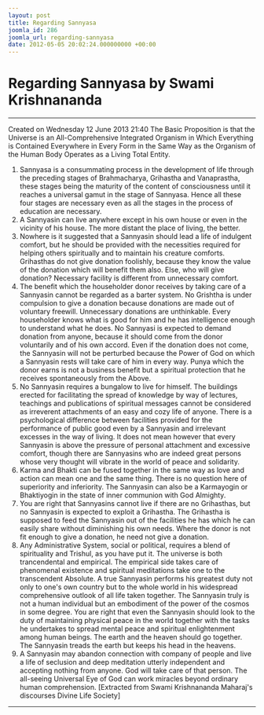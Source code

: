 ```yaml
---
layout: post
title: Regarding Sannyasa
joomla_id: 286
joomla_url: regarding-sannyasa
date: 2012-05-05 20:02:24.000000000 +00:00
---
```

# Regarding Sannyasa by Swami Krishnananda
* * *  
Created on Wednesday 12 June 2013 21:40
The Basic Proposition is that the Universe is an All-Comprehensive Integrated Organism in Which Everything is Contained Everywhere in Every Form in the Same Way as the Organism of the Human Body Operates as a Living Total Entity.
1. Sannyasa is a consummating process in the development of life through the preceding stages of Brahmacharya, Grihastha and Vanaprastha, these stages being the maturity of the content of consciousness until it reaches a universal gamut in the stage of Sannyasa. Hence all these four stages are necessary even as all the stages in the process of education are necessary. 
2. A Sannyasin can live anywhere except in his own house or even in the vicinity of his house. The more distant the place of living, the better. 
3. Nowhere is it suggested that a Sannyasin should lead a life of indulgent comfort, but he should be provided with the necessities required for helping others spiritually and to maintain his creature comforts. Grihasthas do not give donation foolishly, because they know the value of the donation which will benefit them also. Else, who will give donation? Necessary facility is different from unnecessary comfort.
4. The benefit which the householder donor receives by taking care of a Sannyasin cannot be regarded as a barter system. No Grishtha is under compulsion to give a donation because donations are made out of voluntary freewill. Unnecessary donations are unthinkable. Every householder knows what is good for him and he has intelligence enough to understand what he does. No Sannyasi is expected to demand donation from anyone, because it should come from the donor voluntarily and of his own accord. Even if the donation does not come, the Sannyasin will not be perturbed because the Power of God on which a Sannyasin rests will take care of him in every way. Punya which the donor earns is not a business benefit but a spiritual protection that he receives spontaneously from the Above.
5. No Sannyasin requires a bungalow to live for himself. The buildings erected for facilitating the spread of knowledge by way of lectures, teachings and publications of spiritual messages cannot be considered as irreverent attachments of an easy and cozy life of anyone. There is a psychological difference between facilities provided for the performance of public good even by a Sannyasin and irrelevant excesses in the way of living. It does not mean however that every Sannyasin is above the pressure of personal attachment and excessive comfort, though there are Sannyasins who are indeed great persons whose very thought will vibrate in the world of peace and solidarity.
6. Karma and Bhakti can be fused together in the same way as love and action can mean one and the same thing. There is no question here of superiority and inferiority. The Sannyasin can also be a Karmayogin or Bhaktiyogin in the state of inner communion with God Almighty. 
7. You are right that Sannyasins cannot live if there are no Grihasthas, but no Sannyasin is expected to exploit a Grihastha. The Grihastha is supposed to feed the Sannyasin out of the facilities he has which he can easily share without diminishing his own needs. Where the donor is not fit enough to give a donation, he need not give a donation. 
8. Any Administrative System, social or political, requires a blend of spirituality and Trishul, as you have put it. The universe is both trancendental and empirical. The empirical side takes care of phenomenal existence and spiritual meditations take one to the transcendent Absolute. A true Sannyasin performs his greatest duty not only to one's own country but to the whole world in his widespread comprehensive outlook of all life taken together. The Sannyasin truly is not a human individual but an embodiment of the power of the cosmos in some degree. You are right that even the Sannyasin should look to the duty of maintaining physical peace in the world together with the tasks he undertakes to spread mental peace and spiritual enlightenment among human beings. The earth and the heaven should go together. The Sannyasin treads the earth but keeps his head in the heavens.
9. A Sannyasin may abandon connection with company of people and live a life of seclusion and deep meditation utterly independent and accepting nothing from anyone. God will take care of that person. The all-seeing Universal Eye of God can work miracles beyond ordinary human comprehension.
[Extracted from Swami Krishnananda Maharaj's discourses Divine Life Society]
* * *
  
